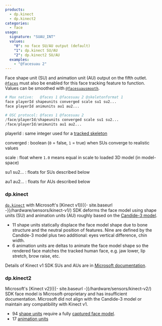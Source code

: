 ```yaml
---
products:
  - dp.kinect
  - dp.kinect2
categories:
  - face
usage:
  signature: "SUAU_INT"
  values:
    "0": no face SU/AU output (default)
    "1": dp.kinect SU/AU
    "2": dp.kinect2 SU/AU
  examples:
    - "@facesuau 2"
---
```


Face shape unit (SU) and animation unit (AU) output on the fifth outlet.
[`@faces`](faces.md) must also be enabled for this face tracking feature to function.
Values can be smoothed with [`@facesuausmooth`](facesuausmooth.md).

```python
# Max native:   @faces 1 @facesuau 2 @skeletonformat 1
face playerId shapeunits converged scale su1 su2...  
face playerId animunits au1 au2...

# OSC protocol: @faces 1 @facesuau 2
/face/playerId/shapeunits converged scale su1 su2...  
/face/playerId/animunits au1 au2...
```

playerId
: same integer used for a [tracked skeleton](skeleton.md#user-identification)

converged
: boolean (`0` = false, `1` = true) when SUs converge to realistic values

scale
: float where `1.0` means equal in scale to loaded 3D model (in model-space)

su1 su2...
: floats for SUs described below

au1 au2...
: floats for AUs described below

### dp.kinect

[`dp.kinect`](../../dp.kinect/) with Microsoft's
[Kinect v1]({{- site.baseurl -}}/hardware/sensors/kinect-v1/) SDK deforms the face
model using shape units (SU) and animation units (AU) roughly based on the
[Candide-3 model](http://www.icg.isy.liu.se/candide/).

* 11 shape units statically displace the face model shape due to bone structure
  and the neutral position of features. Nine are defined by the
  Candide-3 model plus two additional: eyes vertical difference, chin width.
* 6 animation units are deltas to animate the face model shape so the rendered face
  matches the tracked human face, e.g. jaw lower, lip stretch, brow raise, etc.

Details of Kinect v1 SDK SUs and AUs are in
[Microsoft documentation](https://learn.microsoft.com/en-us/previous-versions/windows/kinect-1.8/jj130970(v=ieb.10)#face-tracking-outputs).

### dp.kinect2

Microsoft's [Kinect v2]({{- site.baseurl -}}/hardware/sensors/kinect-v2/) SDK
face model is Microsoft-proprietary and has insufficient documentation.
Microsoft did not align with the Candide-3 model or maintain any compatibility
with Kinect v1.

* 94 [shape units](https://learn.microsoft.com/en-us/previous-versions/windows/kinect/dn791604(v=ieb.10))
  require a fully [captured face model](faces.md#face-model).
* 17 [animation units](https://learn.microsoft.com/en-us/previous-versions/windows/kinect/dn791602(v=ieb.10))
